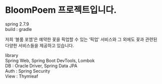 # BloomPoem 프로젝트입니다.

spring 2.7.9  
build : gradle

저희 ‘블룸 포엠’은 예약한 꽃을 픽업할 수 있는 ‘픽업’ 서비스와
그 외에도 꽃과 관련된 다양한 서비스들을 제공하고 있습니다.

library \
Spring Web,
Spring Boot DevTools,
Lombok \
DB : Oracle Driver, Spring Data JPA \
Auth : Spring Security \
View : Thymleaf
